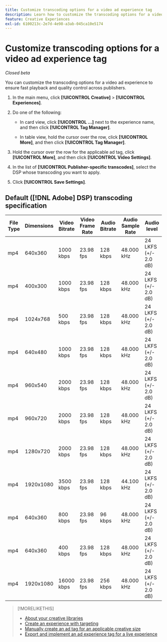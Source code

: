 ```yaml
---
title: Customize transcoding options for a video ad experience tag
description: Learn how to customize the transcoding options for a video ad tag.
feature: Creative Experiences
exl-id: 6100213c-2e7d-4e98-a3ab-045ca10e5174
---
```

# Customize transcoding options for a video ad experience tag

*Closed beta*

You can customize the transcoding options for a video ad experience to ensure fast playback and quality control across publishers.

1. In the main menu, click **[!UICONTROL Creative]** > **[!UICONTROL Experiences]**.

1. Do one of the following:

   * In card view, click **[!UICONTROL ...]** next to the experience name, and then click **[!UICONTROL Tag Manager]**.
 
   * In table view, hold the cursor over the row, click **[!UICONTROL More]**, and then click **[!UICONTROL Tag Manager]**.

1. Hold the cursor over the row for the applicable ad tag, click **[!UICONTROL More]**, and then click **[!UICONTROL Video Settings]**.

1. In the list of **[!UICONTROL Publisher-specific transcodes]**, select the DSP whose transcoding you want to apply.

1. Click **[!UICONTROL Save Settings]**.

## Default ([!DNL Adobe] DSP) transcoding specification

| File Type | Dimensions | Video Bitrate | Video Frame Rate | Audio Bitrate | Audio Sample Rate | Audio level |
|---|---|---|---|---|---|---|
| mp4 | 640x360 | 1000 kbps | 23.98 fps | 128 kbps | 48.000 kHz | 24 LKFS (+/- 2.0 dB) |
| mp4 | 400x300 | 1000 kbps | 23.98 fps | 128 kbps | 48.000 kHz | 24 LKFS (+/- 2.0 dB) |
| mp4 | 1024x768 | 500 kbps | 23.98 fps | 128 kbps | 48.000 kHz | 24 LKFS (+/- 2.0 dB) |
| mp4 | 640x480 | 1000 kbps | 23.98 fps | 128 kbps | 48.000 kHz | 24 LKFS (+/- 2.0 dB) |
| mp4 | 960x540 | 2000 kbps | 23.98 fps | 128 kbps | 48.000 kHz | 24 LKFS (+/- 2.0 dB) |
| mp4 | 960x720 | 2000 kbps | 23.98 fps | 128 kbps | 48.000 kHz | 24 LKFS (+/- 2.0 dB) |
| mp4 | 1280x720 | 2000 kbps | 23.98 fps | 128 kbps | 48.000 kHz | 24 LKFS (+/- 2.0 dB) |
| mp4 | 1920x1080 | 3500 kbps | 23.98 fps | 128 kbps | 44.100 kHz | 24 LKFS (+/- 2.0 dB) |
| mp4 | 640x360 | 800 kbps | 23.98 fps | 96 kbps | 48.000 kHz | 24 LKFS (+/- 2.0 dB) |
| mp4 | 640x360 | 400 kbps | 23.98 fps | 128 kbps | 48.000 kHz | 24 LKFS (+/- 2.0 dB) |
| mp4 | 1920x1080 | 16000 kbps | 23.98 fps | 256 kbps | 48.000 kHz | 24 LKFS (+/- 2.0 dB) |

>[!MORELIKETHIS]
>
>* [About your creative libraries](/help/creative/creative-libraries/creative-libraries-about.md)
>* [Create an experience with targeting](/help/creative/experiences/experience-create-targeting.md)
>* [Manually create an ad tag for an applicable creative size](experience-tag-create-manually.md)
>* [Export and implement an ad experience tag for a live experience](experience-tag-export.md)
